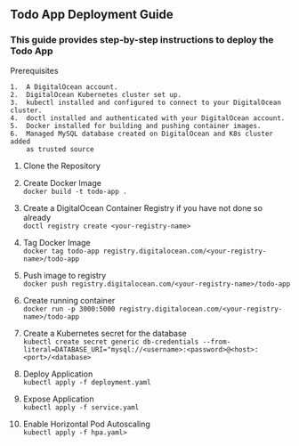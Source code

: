 ## Todo App Deployment Guide
### This guide provides step-by-step instructions to deploy the Todo App

Prerequisites

	1.	A DigitalOcean account.
	2.	DigitalOcean Kubernetes cluster set up.
	3.	kubectl installed and configured to connect to your DigitalOcean cluster.
	4.	doctl installed and authenticated with your DigitalOcean account.
	5.	Docker installed for building and pushing container images.
 	6.	Managed MySQL database created on DigitalOcean and K8s cluster added 
  		as trusted source


1. Clone the Repository

2. Create Docker Image<br/> 
```docker build -t todo-app .```

3. Create a DigitalOcean Container Registry if you have not done so already<br/>
   ```doctl registry create <your-registry-name>```

4. Tag Docker Image<br/>
```docker tag todo-app registry.digitalocean.com/<your-registry-name>/todo-app```

5. Push image to registry<br/>
```docker push registry.digitalocean.com/<your-registry-name>/todo-app```

6. Create running container<br/>
   ```docker run -p 3000:5000 registry.digitalocean.com/<your-registry-name>/todo-app```
7. Create a Kubernetes secret for the database<br/>
   ```kubectl create secret generic db-credentials --from-literal=DATABASE_URI="mysql://<username>:<password>@<host>:<port>/<database>```
8. Deploy Application<br/>
   ```kubectl apply -f deployment.yaml```
9. Expose Application<br/>
    ```kubectl apply -f service.yaml```
10. Enable Horizontal Pod Autoscaling<br/>
    ```kubectl apply -f hpa.yaml>```
